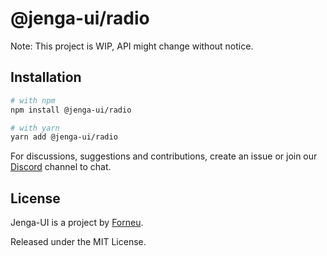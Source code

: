 # @jenga-ui/radio

Note: This project is WIP, API might change without notice.

## Installation

```sh
# with npm
npm install @jenga-ui/radio

# with yarn
yarn add @jenga-ui/radio
```

For discussions, suggestions and contributions, create an issue or join our [Discord](https://discord.gg/sHnHPnAPZj) channel to chat.

## License

Jenga-UI is a project by [Forneu](https://forneu.com).

Released under the MIT License.
